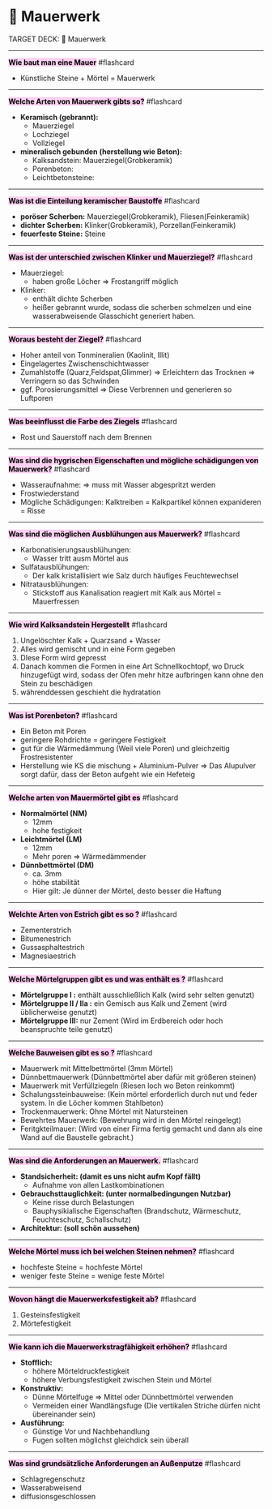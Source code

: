 # 🧱 Mauerwerk

TARGET DECK: 🧱 Mauerwerk

---
<mark style="background: #FFB8EBA6;">**Wie baut man eine Mauer**</mark> #flashcard 
- Künstliche Steine + Mörtel = Mauerwerk
<!--ID: 1652109757987-->

---

<mark style="background: #FFB8EBA6;">**Welche Arten von Mauerwerk gibts so?**</mark> #flashcard 
- **Keramisch (gebrannt):**
	- Mauerziegel
	- Lochziegel
	- Vollziegel
- **mineralisch gebunden (herstellung wie Beton):**
	- Kalksandstein: Mauerziegel(Grobkeramik)
	- Porenbeton:
	- Leichtbetonsteine:
<!--ID: 1652109521489-->

---
<mark style="background: #FFB8EBA6;">**Was ist die Einteilung keramischer Baustoffe**</mark> #flashcard 
- **poröser Scherben:** Mauerziegel(Grobkeramik), Fliesen(Feinkeramik)
- **dichter Scherben:** Klinker(Grobkeramik), Porzellan(Feinkeramik)
- **feuerfeste Steine:** Steine
<!--ID: 1652109521495-->

---

<mark style="background: #FFB8EBA6;">**Was ist der unterschied zwischen Klinker und Mauerziegel?**</mark> #flashcard 
- Mauerziegel: 
	- haben große Löcher ⇒ Frostangriff möglich
- Klinker: 
	- enthält dichte Scherben
	- heißer gebrannt wurde, sodass die scherben schmelzen und eine wasserabweisende Glasschicht generiert haben.
<!--ID: 1652109521498-->

---
<mark style="background: #FFB8EBA6;">**Woraus besteht der Ziegel?**</mark> #flashcard 
- Hoher anteil von Tonmineralien (Kaolinit, Illit)
- Eingelagertes Zwischenschichtwasser
- Zumahlstoffe (Quarz,Feldspat,Glimmer)
⇒ Erleichtern das Trocknen ⇒ Verringern so das Schwinden
- ggf. Porosierungsmittel ⇒ Diese Verbrennen und generieren so Luftporen
<!--ID: 1652109521501-->

---
<mark style="background: #FFB8EBA6;">**Was beeinflusst die Farbe des Ziegels**</mark> #flashcard 
- Rost und Sauerstoff nach dem Brennen
<!--ID: 1652109521504-->

---
<mark style="background: #FFB8EBA6;">**Was sind die hygrischen Eigenschaften und mögliche schädigungen von Mauerwerk?**</mark> #flashcard 
- Wasseraufnahme: ⇒ muss mit Wasser abgespritzt werden
- Frostwiederstand
- Mögliche Schädigungen: Kalktreiben = Kalkpartikel können expanideren = Risse
<!--ID: 1652109521507-->

---
<mark style="background: #FFB8EBA6;">**Was sind die möglichen Ausblühungen aus Mauerwerk?**</mark> #flashcard 
- Karbonatisierungsausblühungen:
	- Wasser tritt ausm Mörtel aus
- Sulfatausblühungen:
	- Der kalk kristallisiert wie Salz durch häufiges Feuchtewechsel
- Nitratausblühungen:
	- Stickstoff aus Kanalisation reagiert mit Kalk aus Mörtel = Mauerfressen
<!--ID: 1652109521511-->

---
<mark style="background: #FFB8EBA6;">**Wie wird Kalksandstein Hergestellt**</mark> #flashcard 
1. Ungelöschter Kalk + Quarzsand + Wasser
2. Alles wird gemischt und in eine Form gegeben
3. DIese Form wird gepresst
4. Danach kommen die Formen in eine Art Schnellkochtopf, wo Druck hinzugefügt wird, sodass der Ofen mehr hitze aufbringen kann ohne den Stein zu beschädigen
5. währenddessen geschieht die hydratation
<!--ID: 1652109829466-->

---
<mark style="background: #FFB8EBA6;">**Was ist Porenbeton?**</mark> #flashcard 
- Ein Beton mit Poren
- geringere Rohdrichte = geringere Festigkeit
- gut für die Wärmedämmung (Weil viele Poren) und gleichzeitig Frostresistenter
- Herstellung wie KS die mischung + Aluminium-Pulver
⇒ Das Alupulver sorgt dafür, dass der Beton aufgeht wie ein Hefeteig
<!--ID: 1652109521517-->

---
<mark style="background: #FFB8EBA6;">**Welche arten von Mauermörtel gibt es**</mark> #flashcard 
- **Normalmörtel (NM)**
	- 12mm
	- hohe festigkeit
- **Leichtmörtel (LM)**
	- 12mm
	- Mehr poren ⇒ Wärmedämmender
- **Dünnbettmörtel (DM)**
	- ca. 3mm
	- höhe stabilität
	- Hier gilt: Je dünner der Mörtel, desto besser die Haftung
<!--ID: 1652109521520-->

---
<mark style="background: #FFB8EBA6;">**Welchte Arten von Estrich gibt es so ?**</mark> #flashcard 
- Zementerstrich
- Bitumenestrich
- Gussasphaltestrich
- Magnesiaestrich
<!--ID: 1659093948186-->


---

<mark style="background: #FFB8EBA6;">**Welche Mörtelgruppen gibt es und was enthält es ?**</mark> #flashcard 
- **Mörtelgruppe I :** enthält ausschließlich Kalk (wird sehr selten genutzt)
- **Mörtelgruppe II / IIa :** ein Gemisch aus Kalk und Zement (wird üblicherweise genutzt)
- **Mörtelgruppe III:** nur Zement (Wird im Erdbereich oder hoch beanspruchte teile genutzt)
<!--ID: 1652109898102-->

---
<mark style="background: #FFB8EBA6;">**Welche Bauweisen gibt es so ?**</mark> #flashcard
- Mauerwerk mit Mittelbettmörtel (3mm Mörtel)
- Dünnbettmauerwerk (Dünnbettmörtel aber dafür mit größeren steinen)
- Mauerwerk mit Verfüllziegeln (Riesen loch wo Beton reinkommt)
- Schalungssteinbauweise: (Kein mörtel erforderlich durch nut und feder system. In die Löcher kommen Stahlbeton)
- Trockenmauerwerk: Ohne Mörtel mit Natursteinen
- Bewehrtes Mauerwerk: (Bewehrung wird in den Mörtel reingelegt)
- Feritgkteilmauer: (Wird von einer Firma fertig gemacht und dann als eine Wand auf die Baustelle gebracht.)
<!--ID: 1652110047300-->

---
<mark style="background: #FFB8EBA6;">**Was sind die Anforderungen an Mauerwerk.**</mark> #flashcard 
- **Standsicherheit: (damit es uns nicht aufm Kopf fällt)**
	- Aufnahme von allen Lastkombinationen
- **Gebrauchsttauglichkeit: (unter normalbedingungen Nutzbar)**
	- Keine risse durch Belastungen
	- Bauphysikialische Eigenschaften (Brandschutz, Wärmeschutz, Feuchteschutz, Schallschutz)
- **Architektur: (soll schön aussehen)**
<!--ID: 1652110109396-->

---        
<mark style="background: #FFB8EBA6;">**Welche Mörtel muss ich bei welchen Steinen nehmen?**</mark> #flashcard 
- hochfeste Steine = hochfeste Mörtel
- weniger feste Steine = wenige feste Mörtel
<!--ID: 1652110729714-->

---
<mark style="background: #FFB8EBA6;">**Wovon hängt die Mauerwerksfestigkeit ab?**</mark> #flashcard 
1. Gesteinsfestigkeit
2. Mörtefestigkeit
<!--ID: 1659003298531-->

---

<mark style="background: #FFB8EBA6;">**Wie kann ich die Mauerwerkstragfähigkeit erhöhen?**</mark> #flashcard 
- **Stofflich:**
	- höhere Mörteldruckfestigkeit
	- höhere Verbungsfestigkeit zwischen Stein und Mörtel
- **Konstruktiv:**
	- Dünne Mörtelfuge ⇒ Mittel oder Dünnbettmörtel verwenden
	- Vermeiden einer Wandlängsfuge (Die vertikalen Striche dürfen nicht übereinander sein)
- **Ausführung:**
	- Günstige Vor und Nachbehandlung
	- Fugen sollten möglichst gleichdick sein überall
<!--ID: 1652110729720-->

---

<mark style="background: #FFB8EBA6;">**Was sind grundsätzliche Anforderungen an Außenputze**</mark> #flashcard 
- Schlagregenschutz
- Wasserabweisend
- diffusionsgeschlossen
<!--ID: 1661345643029-->


